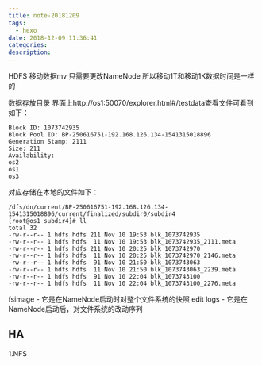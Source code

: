 ```yaml
---
title: note-20181209
tags:
  - hexo
date: 2018-12-09 11:36:41
categories:
description:
---
```


HDFS 移动数据mv 只需要更改NameNode 所以移动1T和移动1K数据时间是一样的

数据存放目录
界面上http://os1:50070/explorer.html#/testdata查看文件可看到如下：
```
Block ID: 1073742935
Block Pool ID: BP-250616751-192.168.126.134-1541315018896
Generation Stamp: 2111
Size: 211
Availability:
os2
os1
os3
```
对应存储在本地的文件如下：
```
/dfs/dn/current/BP-250616751-192.168.126.134-1541315018896/current/finalized/subdir0/subdir4
[root@os1 subdir4]# ll
total 32
-rw-r--r-- 1 hdfs hdfs 211 Nov 10 19:53 blk_1073742935
-rw-r--r-- 1 hdfs hdfs  11 Nov 10 19:53 blk_1073742935_2111.meta
-rw-r--r-- 1 hdfs hdfs 211 Nov 10 20:25 blk_1073742970
-rw-r--r-- 1 hdfs hdfs  11 Nov 10 20:25 blk_1073742970_2146.meta
-rw-r--r-- 1 hdfs hdfs  91 Nov 10 21:50 blk_1073743063
-rw-r--r-- 1 hdfs hdfs  11 Nov 10 21:50 blk_1073743063_2239.meta
-rw-r--r-- 1 hdfs hdfs  91 Nov 10 22:04 blk_1073743100
-rw-r--r-- 1 hdfs hdfs  11 Nov 10 22:04 blk_1073743100_2276.meta
```

fsimage - 它是在NameNode启动时对整个文件系统的快照
edit logs - 它是在NameNode启动后，对文件系统的改动序列


HA
-----------------
  1.NFS
